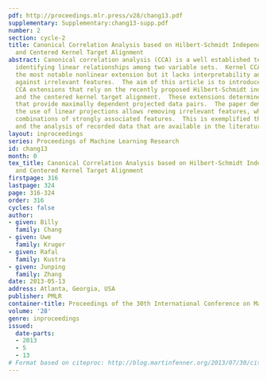 ```yaml
---
pdf: http://proceedings.mlr.press/v28/chang13.pdf
supplementary: Supplementary:chang13-supp.pdf
number: 2
section: cycle-2
title: Canonical Correlation Analysis based on Hilbert-Schmidt Independence Criterion
  and Centered Kernel Target Alignment
abstract: Canonical correlation analysis (CCA) is a well established technique for
  identifying linear relationships among two variable sets.  Kernel CCA (KCCA) is
  the most notable nonlinear extension but it lacks interpretability and robustness
  against irrelevant features.  The aim of this article is to introduce two nonlinear
  CCA extensions that rely on the recently proposed Hilbert-Schmidt independence criterion
  and the centered kernel target alignment.  These extensions determine linear projections
  that provide maximally dependent projected data pairs.  The paper demonstrates that
  the use of linear projections allows removing irrelevant features, whilst extracting
  combinations of strongly associated features.  This is exemplified through a simulation
  and the analysis of recorded data that are available in the literature.
layout: inproceedings
series: Proceedings of Machine Learning Research
id: chang13
month: 0
tex_title: Canonical Correlation Analysis based on Hilbert-Schmidt Independence Criterion
  and Centered Kernel Target Alignment
firstpage: 316
lastpage: 324
page: 316-324
order: 316
cycles: false
author:
- given: Billy
  family: Chang
- given: Uwe
  family: Kruger
- given: Rafal
  family: Kustra
- given: Junping
  family: Zhang
date: 2013-05-13
address: Atlanta, Georgia, USA
publisher: PMLR
container-title: Proceedings of the 30th International Conference on Machine Learning
volume: '28'
genre: inproceedings
issued:
  date-parts:
  - 2013
  - 5
  - 13
# Format based on citeproc: http://blog.martinfenner.org/2013/07/30/citeproc-yaml-for-bibliographies/
---
```

